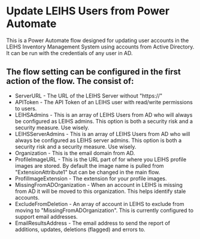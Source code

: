 # Update LEIHS Users from Power Automate

This is a Power Automate flow designed for updating user accounts in the LEIHS Inventory Management System using accounts from Active Directory. It can be run with the credentials of any user in AD. 

## The flow setting can be configured in the first action of the flow. The consist of:  

* ServerURL - The URL of the LEIHS Server without "https://"  
* APIToken - The API Token of an LEIHS user with read/write permissions to users.  
* LEIHSAdmins - This is an array of LEIHS Users from AD who will always be configured as LEIHS admins. This option is both a security risk and a security measure. Use wisely.  
* LEIHSServerAdmins - This is an array of LEIHS Users from AD who will always be configured as LEIHS server admins. This option is both a security risk and a security measure. Use wisely.  
* Organization - This is the email domain from AD.  
* ProfileImageURL - This is the URL part of for where you LEIHS profile images are stored. By default the image name is pulled from "ExtensionAttribute1" but can be changed in the main flow.  
* ProfilImageExtension - The extension for your profile images.  
* MissingFromADOrganization - When an account in LEIHS is missing from AD it will be moved to this organization. This helps identify stale accounts.  
* ExcludeFromDeletion - An array of account in LEIHS to exclude from moving to "MissingFromADOrganization". This is currently configured to support email addresses.    
* EmailResultsAddress - The email address to send the report of additions, updates, deletions (flagged) and errors to.  

  
